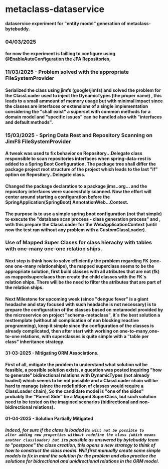 # metaclass-dataservice
#### dataservice experiment for  "entity model" generation of metaclass-bytebuddy.

### 04/03/2025
#### for now the experiment is failling to configure using @EnableAutoConfiguration the JPA Repositories, 


### 11/03/2025 - Problem solved with the appropriate FileSystemProvider
#### Serialized the class using jimfs (google/jimfs) and solved the problem for the ClassLoader used to inject the DynamicTypes (the proper name) , this leads to a small ammount of memory usage but with minimal impact since the classes are interfaces or extensions of a single implementation considering the "shall exist" a superset with common methods for a domain model and "specific issues" can be handled also with "interfaces and default methods".

### 15/03/2025 - Spring Data Rest and Repository Scanning on JimFS FileSystemProvider
#### A tweak was used to fix behavior on Repository...Delegate class responsible to scan repositories interfaces when spring-data-rest is added to a Spring Boot Configuration. The package  tree shall differ the package project root structure of the project which leads to the last "if" option on Repository..Delegate class.

#### Changed the package declaration to a package jims..org... and the repository interfaces were successfully scanned. Now the effort will center around starting a configuration before the SpringApplication(SpringBoot) AnnotationWeb...Context.   
#### The purpose is to use a simple spring boot configuration (not that simple) to execute the "database scan process - class generation process" and , with this prepare the ClassLoader for the WebApplicationContext (until now the test ran without any problem with a CustomClassLoader).

### Use  of Mapped Super Clases for class hierachy with tables with one-many one-one relation ships.
#### Next step is think how to solve efficiently the problem regarding FK (one-one one-many relationships), the mapped superclass seems to be the appropriate solution, first build classes with all atributes that are not (fk) as mappedsuperclaaes then create the child classes with the FK`s relation ships. There will be the need to filter the atributes that are part of the relation ships.  

#### Next Milestone for upcoming week (since "dengue fever" is a giant headache and stay focused with such headache is not necessary) is to prepare the configuration of the classes based on metamodel provided by the microservice on project "schema-metaclass", it`s the best solution a resttemplate (without all complication of non blocking reactive programming), keep it simple since the configuration of the classes is already complicated, then after start with working on one-to-many,one-to-one relations, with superclasses is quite simple with a "table per class" inheritance strategy.  

#### 31-03-2025 - Mitigating ORM Associations.

#### First of all, mitigate the problem to understand what solution wil be feasible, a possible solution exists, a question was posted inquiring "how to generate" bidirectional relations with DynamicTypes (not already loaded) which seems to be not possible and a ClassLoader chain will be hard to manage (since the redefinition of classes would require a ClassLoader chain), So the candidate model is "one of the sides" probably the "Parent Side" be a Mapped SuperClass, but such solution need to be tested on the imagined scenarios (bidirectional and non-bidirectional relations).

#### 01-04-2025 - Solution Partially Mitigated

##### Indeed, for sure if the class is loaded it`s will not be possible to alter adding new properties without redefine the class (which means another classloader) but it`s possible as answered by bytebuddy team to "postpone" the class creation, this opens a new strategy to think of how to construct the class model. Will first manually create some simple models to fix in mind the solution for the problem and also practice the solutions for bidrectional and unidirectional relations in the ORM model.



